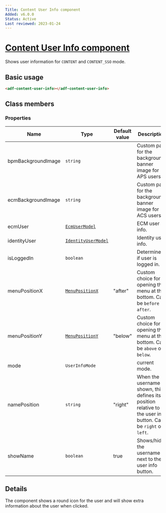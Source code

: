 ```yaml
---
Title: Content User Info component
Added: v6.0.0
Status: Active
Last reviewed: 2023-01-24
---
```


# [Content User Info component](../../../lib/content-services/src/lib/content-user-info/content-user-info.component.ts "Defined in content-user-info.component.ts")

Shows user information for `CONTENT` and `CONTENT_SSO` mode.

## Basic usage

```html
<adf-content-user-info></adf-content-user-info>
```

## Class members

### Properties

| Name | Type | Default value | Description |
| ---- | ---- | ------------- | ----------- |
| bpmBackgroundImage | `string` |  | Custom path for the background banner image for APS users. |
| ecmBackgroundImage | `string` |  | Custom path for the background banner image for ACS users. |
| ecmUser | [`EcmUserModel`](../../core/models/ecm-user.model.md) |  | ECM user info. |
| identityUser | [`IdentityUserModel`](../../../lib/process-services-cloud/src/lib/people/models/identity-user.model.ts) |  | Identity user info. |
| isLoggedIn | `boolean` |  | Determines if user is logged in. |
| menuPositionX | [`MenuPositionX`](https://github.com/angular/components/blob/master/src/material/menu/menu-positions.ts) | "after" | Custom choice for opening the menu at the bottom. Can be `before` or `after`. |
| menuPositionY | [`MenuPositionY`](https://github.com/angular/components/blob/master/src/material/menu/menu-positions.ts) | "below" | Custom choice for opening the menu at the bottom. Can be `above` or `below`. |
| mode | `UserInfoMode` |  | current mode. |
| namePosition | `string` | "right" | When the username is shown, this defines its position relative to the user info button. Can be `right` or `left`. |
| showName | `boolean` | true | Shows/hides the username next to the user info button. |

## Details

The component shows a round icon for the user and will show extra information about
the user when clicked.
